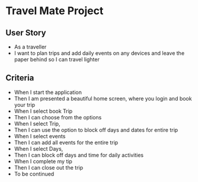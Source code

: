 # Travel Mate Project

## User Story
- As a traveller
- I want to plan trips and add daily events on any  devices and leave the paper behind so I can travel lighter

## Criteria
- When I start  the application 
- Then I am  presented a beautiful home screen, where you login and book your trip
- When I select book Trip
- Then I can choose from the options
- When I select  Trip, 
- Then I can  use the option to block off days and dates for entire trip
- When I select  events
- Then I can add all events for the entire trip
- When I select  Days, 
- Then I can  block off days and time for daily activities
- When I complete my tip
- Then I can close out the trip
- To be continued

